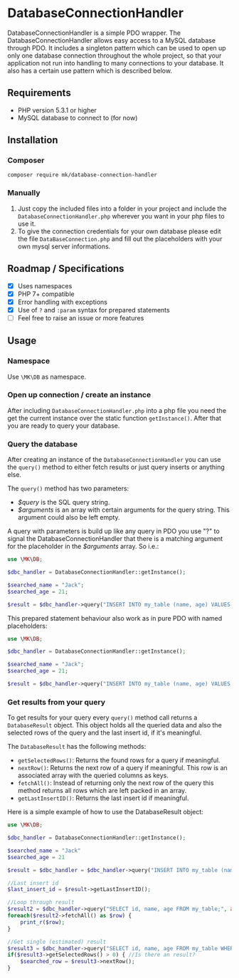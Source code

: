 # DatabaseConnectionHandler

DatabaseConnectionHandler is a simple PDO wrapper. The DatabaseConnectionHandler allows easy access to a MySQL database through PDO. It includes a singleton pattern which can be used to open up only one database connection throughout the whole project, so that your application not run into handling to many connections to your database. It also has a certain use pattern which is described below.

## Requirements
* PHP version 5.3.1 or higher
* MySQL database to connect to (for now)

## Installation

### Composer
`composer require mk/database-connection-handler`

### Manually
1. Just copy the included files into a folder in your project and include the ```DatabaseConnectionHandler.php``` wherever you want in your php files to use it.
2. To give the connection credentials for your own database please edit the file ```DataBaseConnection.php``` and fill out the placeholders with your own mysql server informations.

## Roadmap / Specifications

* [x] Uses namespaces
* [x] PHP 7+ compatible
* [x] Error handling with exceptions
* [x] Use of `?` and `:param` syntax for prepared statements
* [ ] Feel free to raise an issue or more features

## Usage

### Namespace
Use `\MK\DB` as namespace.

### Open up connection / create an instance
After including ```DatabaseConnectionHandler.php``` into a php file you need the get the current instance over the static function ```getInstance()```. After that you are ready to query your database.

### Query the database
After creating an instance of the ```DatabaseConnectionHandler``` you can use the ```query()``` method to either fetch results or just query inserts or anything else.

The ```query()``` method has two parameters:
* *$query* is the SQL query string.
* *$arguments* is an array with certain arguments for the query string. This argument could also be left empty.

A query with parameters is build up like any query in PDO you use "?" to signal the DatabaseConnectionHandler that there is a matching argument for the placeholder in the *$arguments* array. So i.e.:

```php
use \MK\DB;

$dbc_handler = DatabaseConnectionHandler::getInstance();

$searched_name = "Jack";
$searched_age = 21;

$result = $dbc_handler->query("INSERT INTO my_table (name, age) VALUES (?, ?);", array($searched_name, $searched_age));
```

This prepared statement behaviour also work as in pure PDO with named placeholders:

```php
use \MK\DB;

$dbc_handler = DatabaseConnectionHandler::getInstance();

$searched_name = "Jack";
$searched_age = 21;

$result = $dbc_handler->query("INSERT INTO my_table (name, age) VALUES (:name, :age);", array(":name" => $searched_name, ":age" => $searched_age));
```

### Get results from your query
To get results for your query every ```query()``` method call returns a ```DatabaseResult``` object. This object holds all the queried data and also the selected rows of the query and the last insert id, if it's meaningful.

The ```DatabaseResult``` has the following methods:
* ```getSelectedRows()```: Returns the found rows for a query if meaningful.
* ```nextRow()```: Returns the next row of a query if meaningful. This row is an associated array with the queried columns as keys.
* ```fetchAll()```: Instead of returning only the next row of the query this method returns all rows which are left packed in an array.
* ```getLastInsertID()```: Returns the last insert id if meaningful.

Here is a simple example of how to use the DatabaseResult object:

```php
use \MK\DB;

$dbc_handler = DatabaseConnectionHandler::getInstance();

$searched_name = "Jack"
$searched_age = 21

$result = $dbc_handler = $dbc_handler->query("INSERT INTO my_table (name, age) VALUES (?, ?);", array($searched_name, $searched_age));

//Last insert id
$last_insert_id = $result->getLastInsertID();

//Loop through result
$result2 = $dbc_handler->query("SELECT id, name, age FROM my_table;", array());
foreach($result2->fetchAll() as $row) {
    print_r($row);
}

//Get single (estimated) result
$result3 = $dbc_handler->query("SELECT id, name, age FROM my_table WHERE name = ?;", array($searched_name));
if($result3->getSelectedRows() > 0) { //Is there an result?
    $searched_row = $result3->nextRow();
}
```
